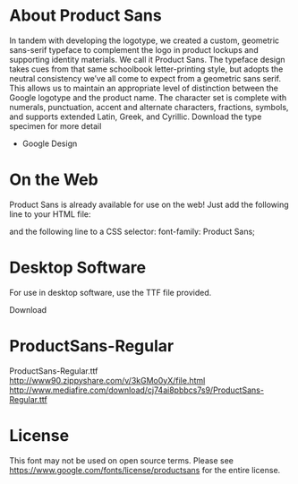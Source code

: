 # About Product Sans
In tandem with developing the logotype, we created a custom, geometric sans-serif typeface to complement the logo in product lockups and supporting identity materials. We call it Product Sans. The typeface design takes cues from that same schoolbook letter-printing style, but adopts the neutral consistency we’ve all come to expect from a geometric sans serif. This allows us to maintain an appropriate level of distinction between the Google logotype and the product name. The character set is complete with numerals, punctuation, accent and alternate characters, fractions, symbols, and supports extended Latin, Greek, and Cyrillic. Download the type specimen for more detail
- Google Design

# On the Web
Product Sans is already available for use on the web!
Just add the following line to your HTML file:
<link href='https://fonts.googleapis.com/css?family=Product+Sans' rel='stylesheet' type='text/css'>
and the following line to a CSS selector:
font-family: Product Sans;

# Desktop Software
For use in desktop software, use the TTF file provided.

Download
# ProductSans-Regular
ProductSans-Regular.ttf
http://www90.zippyshare.com/v/3kGMo0yX/file.html
http://www.mediafire.com/download/cj74ai8pbbcs7s9/ProductSans-Regular.ttf

# License
This font may not be used on open source terms.
Please see https://www.google.com/fonts/license/productsans for the entire license.
